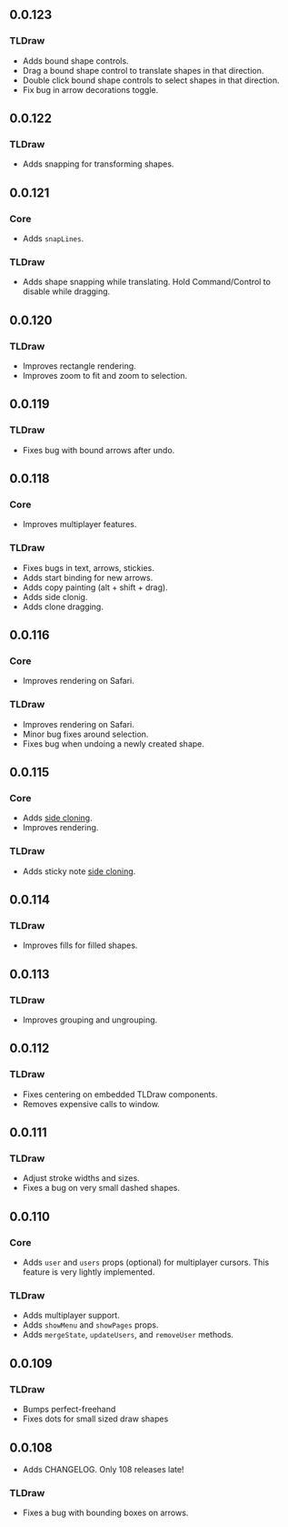 ## 0.0.123

### TLDraw

- Adds bound shape controls.
- Drag a bound shape control to translate shapes in that direction.
- Double click bound shape controls to select shapes in that direction.
- Fix bug in arrow decorations toggle.

## 0.0.122

### TLDraw

- Adds snapping for transforming shapes.

## 0.0.121

### Core

- Adds `snapLines`.

### TLDraw

- Adds shape snapping while translating. Hold Command/Control to disable while dragging.

## 0.0.120

### TLDraw

- Improves rectangle rendering.
- Improves zoom to fit and zoom to selection.

## 0.0.119

### TLDraw

- Fixes bug with bound arrows after undo.

## 0.0.118

### Core

- Improves multiplayer features.

### TLDraw

- Fixes bugs in text, arrows, stickies.
- Adds start binding for new arrows.
- Adds copy painting (alt + shift + drag).
- Adds side clonig.
- Adds clone dragging.

## 0.0.116

### Core

- Improves rendering on Safari.

### TLDraw

- Improves rendering on Safari.
- Minor bug fixes around selection.
- Fixes bug when undoing a newly created shape.

## 0.0.115

### Core

- Adds [side cloning](https://github.com/tldraw/tldraw/pull/149).
- Improves rendering.

### TLDraw

- Adds sticky note [side cloning](https://github.com/tldraw/tldraw/pull/149).

## 0.0.114

### TLDraw

- Improves fills for filled shapes.

## 0.0.113

### TLDraw

- Improves grouping and ungrouping.

## 0.0.112

### TLDraw

- Fixes centering on embedded TLDraw components.
- Removes expensive calls to window.

## 0.0.111

### TLDraw

- Adjust stroke widths and sizes.
- Fixes a bug on very small dashed shapes.

## 0.0.110

### Core

- Adds `user` and `users` props (optional) for multiplayer cursors. This feature is very lightly implemented.

### TLDraw

- Adds multiplayer support.
- Adds `showMenu` and `showPages` props.
- Adds `mergeState`, `updateUsers`, and `removeUser` methods.

## 0.0.109

### TLDraw

- Bumps perfect-freehand
- Fixes dots for small sized draw shapes

## 0.0.108

- Adds CHANGELOG. Only 108 releases late!

### TLDraw

- Fixes a bug with bounding boxes on arrows.
